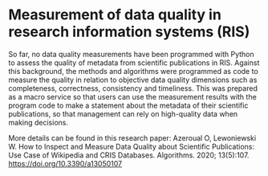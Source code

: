# Measurement of data quality in research information systems (RIS)

So far, no data quality measurements have been programmed with Python to assess the quality of metadata from scientific publications in RIS. Against this background, the methods and algorithms were programmed as code to measure the quality in relation to objective data quality dimensions such as completeness, correctness, consistency and timeliness. This was prepared as a macro service so that users can use the measurement results with the program code to make a statement about the metadata of their scientific publications, so that management can rely on high-quality data when making decisions.


More details can be found in this research paper:
Azeroual O, Lewoniewski W. How to Inspect and Measure Data Quality about Scientific Publications: Use Case of Wikipedia and CRIS Databases. Algorithms. 2020; 13(5):107. https://doi.org/10.3390/a13050107 
